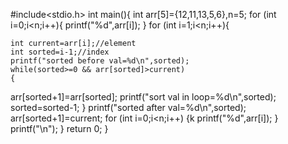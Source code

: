#include<stdio.h>
int main(){
    int arr[5]={12,11,13,5,6},n=5;
    for (int i=0;i<n;i++){
        printf("%d",arr[i]);
    }
    for (int i=1;i<n;i++){

    int current=arr[i];//element
    int sorted=i-1;//index
    printf("sorted before val=%d\n",sorted);
    while(sorted>=0 && arr[sorted]>current)
    {
arr[sorted+1]=arr[sorted];
printf("sort val in loop=%d\n",sorted);
sorted=sorted-1;
    }
    printf("sorted after val=%d\n",sorted);
    arr[sorted+1]=current;
    for (int i=0;i<n;i++)
    {k
printf("%d",arr[i]);
    }
    printf("\n");
    }
    return 0;
}
